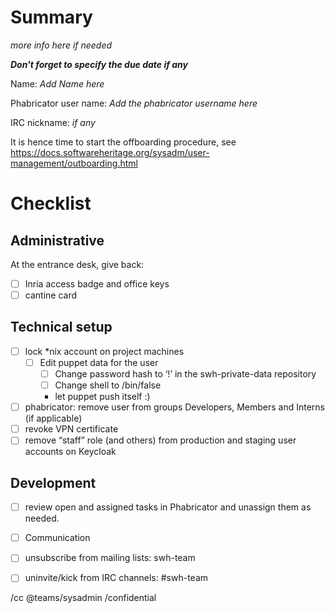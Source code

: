 # Summary

*more info here if needed*

***Don't forget to specify the due date if any***

Name: *Add Name here*

Phabricator user name: *Add the phabricator username here*

IRC nickname: *if any*

It is hence time to start the offboarding procedure, see https://docs.softwareheritage.org/sysadm/user-management/outboarding.html

# Checklist

## Administrative

At the entrance desk, give back:

- [ ] Inria access badge and office keys
- [ ] cantine card

## Technical setup

- [ ] lock *nix account on project machines
  - [ ] Edit puppet data for the user
    - [ ] Change password hash to ‘!’ in the swh-private-data repository
    - [ ] Change shell to /bin/false
    - let puppet push itself :)
- [ ] phabricator: remove user from groups Developers, Members and Interns (if applicable)
- [ ] revoke VPN certificate
- [ ] remove “staff” role (and others) from production and staging user accounts on Keycloak

## Development

- [ ] review open and assigned tasks in Phabricator and unassign them as needed.

- [ ] Communication

- [ ] unsubscribe from mailing lists: swh-team
- [ ] uninvite/kick from IRC channels: #swh-team

/cc @teams/sysadmin
/confidential
